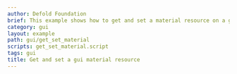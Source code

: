 ```yaml
---
author: Defold Foundation
brief: This example shows how to get and set a material resource on a gui component.
category: gui
layout: example
path: gui/get_set_material
scripts: get_set_material.script
tags: gui
title: Get and set a gui material resource
---
```


